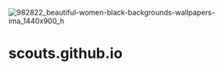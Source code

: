 ![982822_beautiful-women-black-backgrounds-wallpapers-ima_1440x900_h](https://user-images.githubusercontent.com/87961847/162613147-0a5a6bfa-fa41-4d2d-bed0-d1f29a90297a.jpg)
# scouts.github.io
